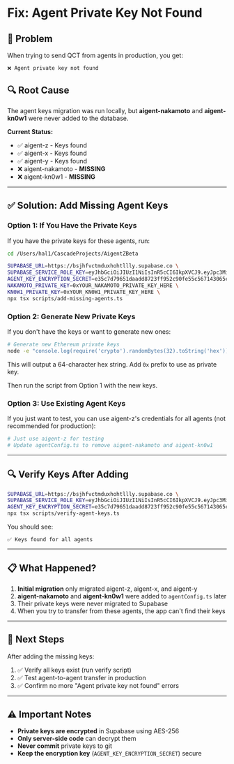 # Fix: Agent Private Key Not Found

## 🐛 Problem
When trying to send QCT from agents in production, you get:
```
❌ Agent private key not found
```

## 🔍 Root Cause
The agent keys migration was run locally, but **aigent-nakamoto** and **aigent-kn0w1** were never added to the database.

**Current Status:**
- ✅ aigent-z - Keys found
- ✅ aigent-x - Keys found  
- ✅ aigent-y - Keys found
- ❌ aigent-nakamoto - **MISSING**
- ❌ aigent-kn0w1 - **MISSING**

---

## ✅ Solution: Add Missing Agent Keys

### Option 1: If You Have the Private Keys

If you have the private keys for these agents, run:

```bash
cd /Users/hal1/CascadeProjects/AigentZBeta

SUPABASE_URL=https://bsjhfvctmduxhohtllly.supabase.co \
SUPABASE_SERVICE_ROLE_KEY=eyJhbGciOiJIUzI1NiIsInR5cCI6IkpXVCJ9.eyJpc3MiOiJzdXBhYmFzZSIsInJlZiI6ImJzamhmdmN0bWR1eGhvaHRsbGx5Iiwicm9sZSI6InNlcnZpY2Vfcm9sZSIsImlhdCI6MTc1NzU0ODI1OCwiZXhwIjoyMDczMTI0MjU4fQ.Ex0TywZI7QD7i3KcGkwK_xsSU9SZqwDBT7nlpaQ59ng \
AGENT_KEY_ENCRYPTION_SECRET=e35c7d79651daadd8723ff952c90fe55c567143065e1159d5e683ff3c9703fda \
NAKAMOTO_PRIVATE_KEY=0xYOUR_NAKAMOTO_PRIVATE_KEY_HERE \
KN0W1_PRIVATE_KEY=0xYOUR_KN0W1_PRIVATE_KEY_HERE \
npx tsx scripts/add-missing-agents.ts
```

### Option 2: Generate New Private Keys

If you don't have the keys or want to generate new ones:

```bash
# Generate new Ethereum private keys
node -e "console.log(require('crypto').randomBytes(32).toString('hex'))"
```

This will output a 64-character hex string. Add `0x` prefix to use as private key.

Then run the script from Option 1 with the new keys.

### Option 3: Use Existing Agent Keys

If you just want to test, you can use aigent-z's credentials for all agents (not recommended for production):

```bash
# Just use aigent-z for testing
# Update agentConfig.ts to remove aigent-nakamoto and aigent-kn0w1
```

---

## 🔍 Verify Keys After Adding

```bash
SUPABASE_URL=https://bsjhfvctmduxhohtllly.supabase.co \
SUPABASE_SERVICE_ROLE_KEY=eyJhbGciOiJIUzI1NiIsInR5cCI6IkpXVCJ9.eyJpc3MiOiJzdXBhYmFzZSIsInJlZiI6ImJzamhmdmN0bWR1eGhvaHRsbGx5Iiwicm9sZSI6InNlcnZpY2Vfcm9sZSIsImlhdCI6MTc1NzU0ODI1OCwiZXhwIjoyMDczMTI0MjU4fQ.Ex0TywZI7QD7i3KcGkwK_xsSU9SZqwDBT7nlpaQ59ng \
AGENT_KEY_ENCRYPTION_SECRET=e35c7d79651daadd8723ff952c90fe55c567143065e1159d5e683ff3c9703fda \
npx tsx scripts/verify-agent-keys.ts
```

You should see:
```
✅ Keys found for all agents
```

---

## 📋 What Happened?

1. **Initial migration** only migrated aigent-z, aigent-x, and aigent-y
2. **aigent-nakamoto** and **aigent-kn0w1** were added to `agentConfig.ts` later
3. Their private keys were never migrated to Supabase
4. When you try to transfer from these agents, the app can't find their keys

---

## 🎯 Next Steps

After adding the missing keys:

1. ✅ Verify all keys exist (run verify script)
2. ✅ Test agent-to-agent transfer in production
3. ✅ Confirm no more "Agent private key not found" errors

---

## ⚠️ Important Notes

- **Private keys are encrypted** in Supabase using AES-256
- **Only server-side code** can decrypt them
- **Never commit** private keys to git
- **Keep the encryption key** (`AGENT_KEY_ENCRYPTION_SECRET`) secure
